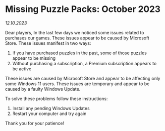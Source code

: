 # Missing Puzzle Packs: October 2023

_12.10.2023_

Dear players,
In the last few days we noticed some issues related to purchases our games. These issues appear to be caused by Microsoft Store. These issues manifest in two ways:

1. If you have purchased puzzles in the past, some of those puzzles appear to be missing
1. Without purchasing a subscription, a Premium subscription appears to be active

These issues are caused by Microsoft Store and appear to be affecting only some Windows 11 users. These issues are temporary and appear to be caused by a faulty Windows Update.

To solve these problems follow these instructions:

1. Install any pending Windows Updates
1. Restart your computer and try again

Thank you for your patience!
